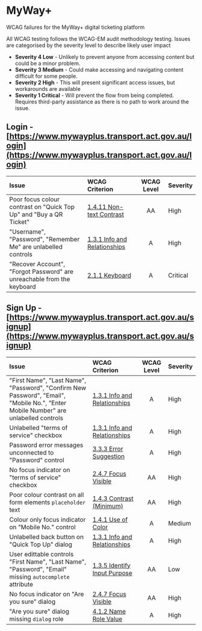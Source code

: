 # MyWay+
WCAG failures for the MyWay+ digital ticketing platform

All WCAG testing follows the WCAG-EM audit methodology testing. Issues are categorised by the severity level to describe likely user impact

* **Severity 4 Low** - Unlikely to prevent anyone from accessing content but could be a minor problem.
* **Severity 3 Medium** - Could make accessing and navigating content difficult for some people.
* **Severity 2 High** - This will present significant access issues, but workarounds are available
* **Severity 1 Critical** - Will prevent the flow from being completed. Requires third-party assistance as there is no path to work around the issue.

## Login - [https://www.mywayplus.transport.act.gov.au/login](https://www.mywayplus.transport.act.gov.au/login)
| Issue  | WCAG Criterion  | WCAG Level  | Severity  |
|:---|:---|:---:|---|
| Poor focus colour contrast on "Quick Top Up" and "Buy a QR Ticket"  | [1.4.11 Non-text Contrast](https://www.w3.org/WAI/WCAG21/Understanding/non-text-contrast.html)  | AA  | High  |
| "Username", "Password", "Remember Me" are unlabelled controls | [1.3.1 Info and Relationships](https://www.w3.org/WAI/WCAG21/Understanding/info-and-relationships.html)  | A  | High  |
| "Recover Account", "Forgot Password" are unreachable from the keyboard  | [2.1.1 Keyboard](https://www.w3.org/WAI/WCAG21/Understanding/keyboard.html)  | A  | Critical  |

## Sign Up - [https://www.mywayplus.transport.act.gov.au/signup](https://www.mywayplus.transport.act.gov.au/signup)
| Issue  | WCAG Criterion  | WCAG Level  | Severity  |
|:---|:---|:---:|---|
| "First Name", "Last Name", "Password", "Confirm New Password", "Email", "Mobile No.", "Enter Mobile Number" are unlabelled controls | [1.3.1 Info and Relationships](https://www.w3.org/WAI/WCAG21/Understanding/info-and-relationships.html)  | A  | High  |
| Unlabelled "terms of service" checkbox  | [1.3.1 Info and Relationships](https://www.w3.org/WAI/WCAG21/Understanding/info-and-relationships.html)  | A  | High  |
| Password error messages unconnected to "Password" control  | [3.3.3 Error Suggestion](https://www.w3.org/WAI/WCAG21/Understanding/error-suggestion.html)  | A  | High  |
| No focus indicator on "terms of service" checkbox  | [2.4.7 Focus Visible](https://www.w3.org/WAI/WCAG21/Understanding/focus-visible.html)  | AA  | High  |
| Poor colour contrast on all form elements `placeholder` text  | [1.4.3 Contrast (Minimum)](https://www.w3.org/WAI/WCAG21/Understanding/contrast-minimum.html)  | AA  | High  |
| Colour only focus indicator on "Mobile No." control  | [1.4.1 Use of Color](https://www.w3.org/WAI/WCAG21/Understanding/use-of-color.html)  | A  | Medium  |
| Unlabelled back button on "Quick Top Up" dialog  | [1.3.1 Info and Relationships](https://www.w3.org/WAI/WCAG21/Understanding/info-and-relationships.html)  | A  | High  |
| User edittable controls "First Name", "Last Name", "Password", "Email" missing `autocomplete` attribute | [1.3.5 Identify Input Purpose](https://www.w3.org/WAI/WCAG21/Understanding/identify-input-purpose.html)  | AA  | Low  |
| No focus indicator on "Are you sure" dialog | [2.4.7 Focus Visible](https://www.w3.org/WAI/WCAG21/Understanding/focus-visible.html)  | AA  | High  |
| "Are you sure" dialog missing `dialog` role | [4.1.2 Name Role Value](https://www.w3.org/WAI/WCAG21/Understanding/name-role-value.html)  | A  | High  |

